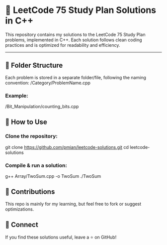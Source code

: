 # 🚀 LeetCode 75 Study Plan Solutions in C++
This repository contains my solutions to the LeetCode 75 Study Plan problems, implemented in C++. Each solution follows clean coding practices and is optimized for readability and efficiency.

---

## 📂 Folder Structure
Each problem is stored in a separate folder/file, following the naming convention:
/Category/ProblemName.cpp

### Example:
/Bit_Manipulation/counting_bits.cpp

## 🚀 How to Use
### Clone the repository:
git clone https://github.com/pmian/leetcode-solutions.git
cd leetcode-solutions

### Compile & run a solution:
g++ Array/TwoSum.cpp -o TwoSum
./TwoSum

## 📢 Contributions
This repo is mainly for my learning, but feel free to fork or suggest optimizations.

## 🔗 Connect
If you find these solutions useful, leave a ⭐ on GitHub!

